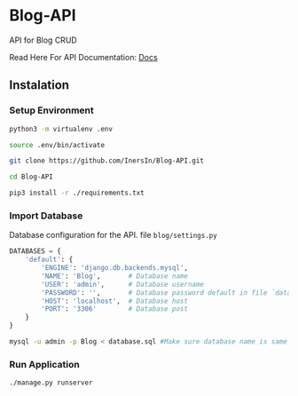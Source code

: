 # Blog-API
API for Blog CRUD

Read Here For API Documentation: [Docs](https://documenter.getpostman.com/view/6844683/Tzz7QJqW)

## Instalation

### Setup Environment
```sh
python3 -m virtualenv .env
```

```sh
source .env/bin/activate
```

```sh
git clone https://github.com/InersIn/Blog-API.git
```

```sh
cd Blog-API
```

```sh
pip3 install -r ./requirements.txt
```

### Import Database
Database configuration for the API. file ```blog/settings.py```
```py
DATABASES = {
    'default': {
        'ENGINE': 'django.db.backends.mysql',
        'NAME': 'Blog',       # Database name
        'USER': 'admin',      # Database username
        'PASSWORD': '',       # Database password default in file `database.sql` is empty
        'HOST': 'localhost',  # Database host
        'PORT': '3306'        # Database post
    }
}
```

```sh
mysql -u admin -p Blog < database.sql #Make sure database name is same as `settings.py`
```

### Run Application
```sh
./manage.py runserver
```
